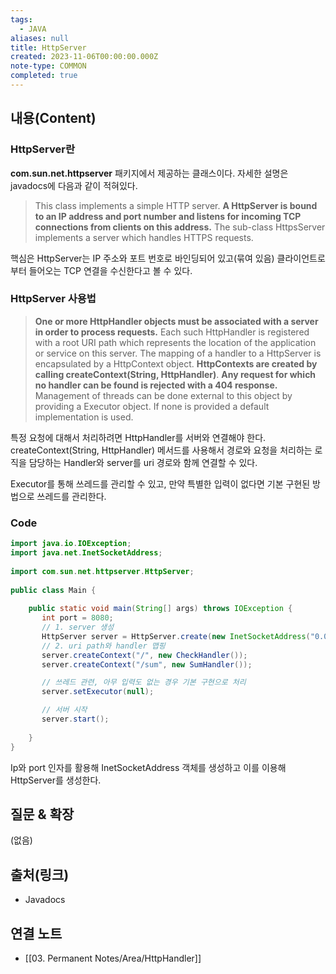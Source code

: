```yaml
---
tags:
  - JAVA
aliases: null
title: HttpServer
created: 2023-11-06T00:00:00.000Z
note-type: COMMON
completed: true
---
```



## 내용(Content)

### HttpServer란
**com.sun.net.httpserver** 패키지에서 제공하는 클래스이다. 자세한 설명은 javadocs에 다음과 같이 적혀있다.

> This class implements a simple HTTP server. **A HttpServer is bound to an IP address and port number and listens for incoming TCP connections from clients on this address.** The sub-class HttpsServer implements a server which handles HTTPS requests.

핵심은 HttpServer는 IP 주소와 포트 번호로 바인딩되어 있고(묶여 있음) 클라이언트로부터 들어오는 TCP 연결을 수신한다고 볼 수 있다.

### HttpServer 사용법

> **One or more HttpHandler objects must be associated with a server in order to process requests.** Each such HttpHandler is registered with a root URI path which represents the location of the application or service on this server. The mapping of a handler to a HttpServer is encapsulated by a HttpContext object. **HttpContexts are created by calling createContext(String, HttpHandler)**. **Any request for which no handler can be found is rejected with a 404 response.** Management of threads can be done external to this object by providing a Executor object. If none is provided a default implementation is used.

특정 요청에 대해서 처리하려면 HttpHandler를 서버와 연결해야 한다.  createContext(String, HttpHandler) 메서드를 사용해서 경로와 요청을 처리하는 로직을 담당하는 Handler와 server를 uri 경로와 함께 연결할 수 있다.

Executor를 통해 쓰레드를 관리할 수 있고, 만약 특별한 입력이 없다면 기본 구현된 방법으로 쓰레드를 관리한다.


### Code

```java
import java.io.IOException;  
import java.net.InetSocketAddress;  
  
import com.sun.net.httpserver.HttpServer;  
  
public class Main {  
  
    public static void main(String[] args) throws IOException {  
       int port = 8080;  
       // 1. server 생성
       HttpServer server = HttpServer.create(new InetSocketAddress("0.0.0.0", port), 0);  
       // 2. uri path와 handler 맵핑
       server.createContext("/", new CheckHandler());  
       server.createContext("/sum", new SumHandler()); 

	   // 쓰레드 관련, 아무 입력도 없는 경우 기본 구현으로 처리
       server.setExecutor(null);  

	   // 서버 시작
       server.start();  
  
    }  
}
```
Ip와 port 인자를 활용해 InetSocketAddress 객체를 생성하고 이를 이용해 HttpServer를 생성한다.

## 질문 & 확장

(없음)

## 출처(링크)
- Javadocs

## 연결 노트
- [[03. Permanent Notes/Area/HttpHandler]]









